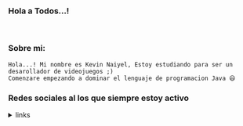 ### Hola a Todos...!
<!--
**Kevintx28/Kevintx28** is a ✨ _special_ ✨ repository because its `README.md` (this file) appears on your GitHub profile.
Here are some ideas to get you started:

- 🔭 I’m currently working on ...
- 🌱 I’m currently learning ...
- 👯 I’m looking to collaborate on ...
- 🤔 I’m looking for help with ...
- 💬 Ask me about ...
- 📫 How to reach me: ...
- 😄 Pronouns: ...
- ⚡ Fun fact: ...
-->
<br> 

### Sobre mi:
	
	Hola...! Mi nombre es Kevin Naiyel, Estoy estudiando para ser un desarollador de videojuegos ;) 
    Comenzare empezando a dominar el lenguaje de programacion Java 😄

### Redes sociales al los que siempre estoy activo


<details>
<summary>links</summary>
<br>

<div align="center">
    <a href="https://discord.gg/UCvkguu5" target="_blank"><img src="https://shields.io/badge/Grupo de Discord-111111.svg?&style=for-the-badge&logo=discord"></a>
    <a href="https://github.com/Kevintx28" target="_blank"><img src="https://shields.io/badge/GitHub-111111.svg?&style=for-the-badge&logo=github">
    <a href="https://www.facebook.com/kevin.tola.77" target="_blank"><img src="https://shields.io/badge/FaceBook-111111.svg?&style=for-the-badge&logo=facebook"></a>
    <a href="https://www.twitch.tv/kevintx28" target="_blank"><img src="https://shields.io/badge/twitch-111111.svg?&style=for-the-badge&logo=twitch"></a>
    <a href="https://open.spotify.com/user/31hbtpan36ldzj6i4z6nnxxokyu4" target="_blank"><img src="https://shields.io/badge/Spotify-111111.svg?&style=for-the-badge&logo=Spotify"></a>

</div>
  
</details>




